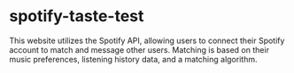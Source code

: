 # spotify-taste-test

This website utilizes the Spotify API, allowing users to connect their Spotify account to match and message other users.
Matching is based on their music preferences, listening history data, and a matching algorithm.
